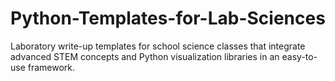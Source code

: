 # Python-Templates-for-Lab-Sciences

Laboratory write-up templates for school science classes that integrate advanced STEM concepts and Python visualization libraries in an easy-to-use framework.
